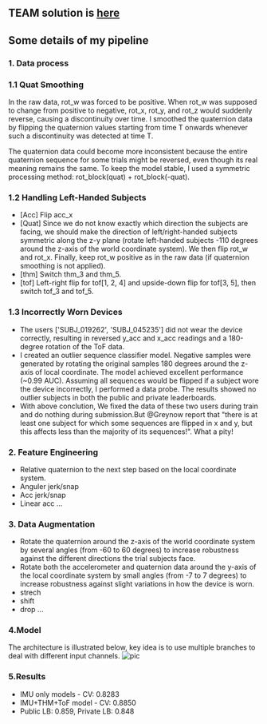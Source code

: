 ## TEAM solution is [here](https://www.kaggle.com/competitions/cmi-detect-behavior-with-sensor-data/writeups/3rd-place-solution)
## Some details of my pipeline

### 1. Data process
### 1.1 Quat Smoothing
In the raw data, rot_w was forced to be positive. When rot_w was supposed to change from positive to negative, rot_x, rot_y, and rot_z would suddenly reverse, causing a discontinuity over time. I smoothed the quaternion data by flipping the quaternion values starting from time T onwards whenever such a discontinuity was detected at time T.

The quaternion data could become more inconsistent because the entire quaternion sequence for some trials might be reversed, even though its real meaning remains the same. To keep the model stable, I used a symmetric processing method: rot_block(quat) + rot_block(-quat).

### 1.2 Handling Left-Handed Subjects
- [Acc] Flip acc_x
- [Quat] Since we do not know exactly which direction the subjects are facing, we should make the direction of left/right-handed subjects symmetric along the z-y plane (rotate left-handed subjects -110 degrees around the z-axis of the world coordinate system). We then flip rot_w and rot_x. Finally, keep rot_w positive as in the raw data (if quaternion smoothing is not applied).
- [thm] Switch thm_3 and thm_5.
- [tof] Left-right flip for tof[1, 2, 4] and upside-down flip for tof[3, 5], then switch tof_3 and tof_5.

### 1.3 Incorrectly Worn Devices
- The users ['SUBJ_019262', 'SUBJ_045235'] did not wear the device correctly, resulting in reversed y_acc and x_acc readings and a 180-degree rotation of the ToF data.
- I created an outlier sequence classifier model. Negative samples were generated by rotating the original samples 180 degrees around the z-axis of local coordinate. The model achieved excellent performance (~0.99 AUC). Assuming all sequences would be flipped if a subject wore the device incorrectly, I performed a data probe. The results showed no outlier subjects in both the public and private leaderboards.
- With above conclution, We fixed the data of these two users during train and do nothing during submission.But @Greynow report that "there is at least one subject for which some sequences are flipped in x and y, but this affects less than the majority of its sequences!". What a pity!

### 2. Feature Engineering
- Relative quaternion to the next step based on the local coordinate system.
- Anguler jerk/snap 
- Acc jerk/snap 
- Linear acc
...

### 3. Data Augmentation
- Rotate the quaternion around the z-axis of the world coordinate system by several angles (from -60 to 60 degrees) to increase robustness against the different directions the trial subjects face.
- Rotate both the accelerometer and quaternion data around the y-axis of the local coordinate system by small angles (from -7 to 7 degrees) to increase robustness against slight variations in how the device is worn.
- strech
- shift
- drop
...


### 4.Model
The architecture is illustrated below, key idea is to use multiple branches to deal with different input channels.
![pic](https://i.ibb.co/4Zd0zFgb/model.png)

### 5.Results
- IMU only models - CV: 0.8283
- IMU+THM+ToF model - CV: 0.8850
- Public LB: 0.859, Private LB: 0.848